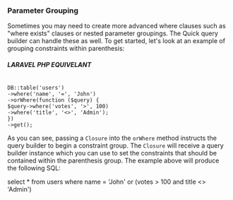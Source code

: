 ### Parameter Grouping

Sometimes you may need to create more advanced where clauses such as "where exists" clauses or nested parameter groupings. The Quick query builder can handle these as well. To get started, let's look at an example of grouping constraints within parenthesis:


##### LARAVEL PHP EQUIVELANT
```

DB::table('users')
->where('name', '=', 'John')
->orWhere(function ($query) {
$query->where('votes', '>', 100)
->where('title', '<>', 'Admin');
})
->get();
```

As you can see, passing a `Closure` into the `orWhere` method instructs the query builder to begin a constraint group. The `Closure` will receive a query builder instance which you can use to set the constraints that should be contained within the parenthesis group. The example above will produce the following SQL:

select * from users where name = 'John' or (votes > 100 and title <> 'Admin')

